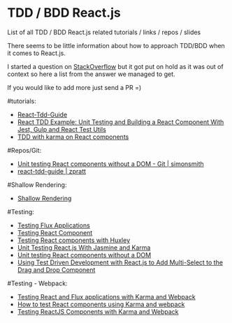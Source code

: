 # TDD / BDD React.js
List of all TDD / BDD React.js related tutorials / links / repos / slides

There seems to be little information about how to approach TDD/BDD when it comes to React.js.

I started a question on [StackOverflow](http://stackoverflow.com/questions/31336618/tdd-bdd-with-react-js) but it got put on hold as it was out of context so here a list from the answer we managed to get.


If you would like to add more just send a PR =)


#tutorials:

* [React-Tdd-Guide](https://github.com/zpratt/react-tdd-guide)
* [React TDD Example: Unit Testing and Building a React Component With Jest, Gulp and React Test Utils](http://www.undefinednull.com/2015/05/03/react-tdd-example-unit-testing-and-building-a-react-component-with-jest-gulp-and-react-test-utils/)
* [TDD with karma on React components](http://davintryon.blogspot.co.uk/2015/06/test-driven-react-with-karma-and-webpack.html)


#Repos/Git:
* [Unit testing React components without a DOM - Git | simonsmith](https://github.com/simonsmith/react-component-unit-test)
* [react-tdd-guide | zpratt](https://github.com/zpratt/react-tdd-guide)


#Shallow Rendering:
* [Shallow Rendering](https://facebook.github.io/react/docs/test-utils.html#shallow-rendering)

#Testing:
* [Testing Flux Applications](https://facebook.github.io/react/blog/2014/09/24/testing-flux-applications.html)
* [Testing React Component](http://www.asbjornenge.com/wwc/testing_react_components.html)
* [Testing React components with Huxley](https://caurea.org/2014/02/23/testing-react-components-with-huxley.html)
* [Unit Testing React.js With Jasmine and Karma](http://myshareoftech.com/2013/12/unit-testing-react-dot-js-with-jasmine-and-karma.html)
* [Unit testing React components without a DOM](http://simonsmith.io/unit-testing-react-components-without-a-dom/)
* [Using Test Driven Development with React.js to Add Multi-Select to the Drag and Drop Component](http://reactjsnews.com/using-tdd-with-reactjs/)
 
#Testing - Webpack:
* [Testing React and Flux applications with Karma and Webpack](http://kentor.me/posts/testing-react-and-flux-applications-with-karma-and-webpack/)
* [How to test React components using Karma and webpack](http://nicolasgallagher.com/how-to-test-react-components-karma-webpack/)
* [Testing ReactJS Components with Karma and Webpack](https://www.codementor.io/reactjs/tutorial/test-reactjs-components-karma-webpack)
